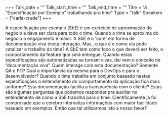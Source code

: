 +++
Talk_date = ""
Talk_start_time = ""
Talk_end_time = ""
Title = "A \"Especificação por Exemplo\" trabalhando pro time"
Type = "talk"
Speakers = ["carla-crude"]
+++

A especificação por exemplo (SbE) é um exercício de aproximação do negócio e deve ser clara para todo o time. Quando o time se aproxima do negócio o engajamento é maior. A SbE é o 'core' em forma de documentação viva desta interação. Mas…o que é e como ela pode catalizar o trabalho do time?
A SbE tem como foco o que deverá ser feito, o comportamento da feature que será entregue. Quando estas especificações são automatizadas se tornam vivas, daí vem o conceito de “documentação viva”. Quem interage com esta documentação? Somente QA e PO? Qual a importância da mesma para o DevOps e para o desenvolvedor? Quando o time trabalha em conjunto baseado nestas especificações o entendimento do comportamento da aplicação fica mais uniforme? Esta documentação facilita a transparência com o cliente? Estas são algumas perguntas que podemos responder pra auxiliar no entendimento de como a SbE trabalha para o time.
Cientificamente já foi comprovado que o cérebro internaliza informações com maior facilidade baseado em exemplos. Então que tal utilizarmos isto a nosso favor?
